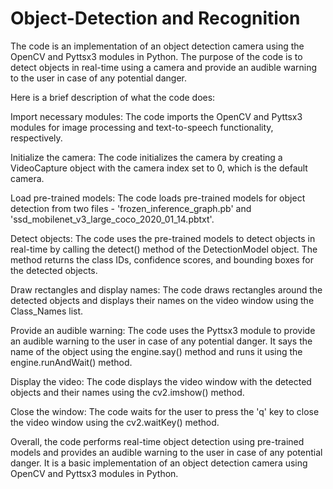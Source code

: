 # Object-Detection and Recognition
The code is an implementation of an object detection camera using the OpenCV and Pyttsx3 modules in Python. The purpose of the code is to detect objects in real-time using a camera and provide an audible warning to the user in case of any potential danger.

Here is a brief description of what the code does:

Import necessary modules: The code imports the OpenCV and Pyttsx3 modules for image processing and text-to-speech functionality, respectively.

Initialize the camera: The code initializes the camera by creating a VideoCapture object with the camera index set to 0, which is the default camera.

Load pre-trained models: The code loads pre-trained models for object detection from two files - 'frozen_inference_graph.pb' and 'ssd_mobilenet_v3_large_coco_2020_01_14.pbtxt'.

Detect objects: The code uses the pre-trained models to detect objects in real-time by calling the detect() method of the DetectionModel object. The method returns the class IDs, confidence scores, and bounding boxes for the detected objects.

Draw rectangles and display names: The code draws rectangles around the detected objects and displays their names on the video window using the Class_Names list.

Provide an audible warning: The code uses the Pyttsx3 module to provide an audible warning to the user in case of any potential danger. It says the name of the object using the engine.say() method and runs it using the engine.runAndWait() method.

Display the video: The code displays the video window with the detected objects and their names using the cv2.imshow() method.

Close the window: The code waits for the user to press the 'q' key to close the video window using the cv2.waitKey() method.

Overall, the code performs real-time object detection using pre-trained models and provides an audible warning to the user in case of any potential danger. It is a basic implementation of an object detection camera using OpenCV and Pyttsx3 modules in Python.
